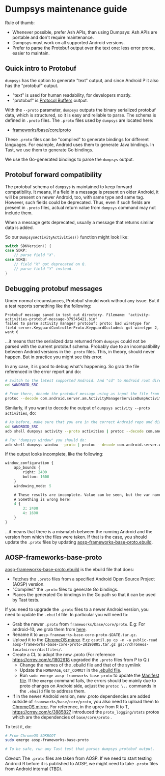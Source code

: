 # Dumpsys maintenance guide

Rule of thumb:

*   Whenever possible, prefer Ash APIs, than using Dumpsys: Ash APIs are
    portable and don't require maintenance.
*   Dumpsys must work on all supported Android versions.
*   Prefer to parse the Protobuf output over the text one: less error prone,
    easier to maintain.

## Quick intro to Protobuf

`dumpsys` has the option to generate "text" output, and since Android P it also
has the "protobuf" output.

*   "text" is used for human readability, for developers mostly.
*   "protobuf" is [Protocol Buffers][protocol-buffers] output.

With the `--proto` parameter, `dumpsys` outputs the binary serialized protobuf
data, which is structured, so it is easy and reliable to parse. The schema is
defined in `.proto` files. The `.proto` files used by `dumpsys` are located
here:

*   [frameworks/base/core/proto][frameworks-base]

[protocol-buffers]: https://developers.google.com/protocol-buffers/
[frameworks-base]: https://android.googlesource.com/platform/frameworks/base/+/refs/heads/android10-dev/core/proto/

These `.proto` files can be "compiled" to generate bindings for different
languages. For example, Android uses them to generate Java bindings. In Tast, we
use them to generate Go bindings.

We use the Go-generated bindings to parse the `dumpsys` output.

## Protobuf forward compatibility

The protobuf schema of `dumpsys` is maintained to keep forward compatibility. It
means, if a field in a message is present on older Android, it will be present
on newer Android, too, with same type and same tag. However, such fields could
be deprecated. Thus, even if such fields are present in `.proto` files, actual
return value from `dumpsys` command may not include them.

When a message gets deprecated, usually a message that returns similar data is
added.

So our `DumpsysActivityActivities()` function might look like:

```go
switch SDKVersion() {
case SDKP:
    // parse field "X".
case SDKQ:
    // field "X" got deprecated on Q.
    // parse field "Y" instead.
}
```

## Debugging protobuf messages

Under normal circumstances, Protobuf should work without any issue. But if a
test reports something like the following:

    Protobuf message saved in test out directory. Filename: "activity-activities-protobuf-message-379545421.bin"
    failed to parse activity manager protobuf: proto: bad wiretype for field server.KeyguardControllerProto.KeyguardOccluded: got wiretype 2, want 0

...it means that the serialized data returned from `dumpsys` could not be parsed
with the current protobuf schema. Probably due to an incompatibility between
Android versions in the `.proto` files. This, in theory, should never happen.
But in practice you might see this error.

In any case, it is good to debug what's happening. So grab the file referenced
in the error report and do:

```sh
# Switch to the latest supported Android. And "cd" to Android root directory.
cd $ANDROID_SRC

# From there, decode the protobuf message using as input the file from the error report.
protoc --decode com.android.server.am.ActivityManagerServiceDumpActivitiesProto frameworks/base/core/proto/android/server/activitymanagerservice.proto < protobuf-message-490183657.bin
```

Similarly, if you want to decode the output of `dumpsys activity --proto
activities`, do:

```sh
# As before, make sure that you are in the correct Android repo and directory:
cd $ANDROID_SRC
adb shell dumpsys activity --proto activities | protoc --decode com.android.server.am.ActivityManagerServiceDumpActivitiesProto frameworks/base/core/proto/android/server/activitymanagerservice.proto

# For "dumpsys window" you should do:
adb shell dumpsys window --proto | protoc --decode com.android.server.wm.WindowManagerServiceDumpProto frameworks/base/core/proto/android/server/windowmanagerservice.proto
```

If the output looks incomplete, like the following:

```proto
window_configuration {
    app_bounds {
        right: 2400
        bottom: 1600
    }
    windowing_mode: 5

    # These results are incomplete. Value can be seen, but the var name not.
    # Something is wrong here!
    4 {
        3: 2400
        4: 1600
    }
}
```

...it means that there is a mismatch between the running Android and the version
from which the files were taken. If that is the case, you should update the
`.proto` files by updating
[aosp-frameworks-base-proto.ebuild][aosp-frameworks-proto].

[aosp-frameworks-proto]: http://cs/chromeos_public/src/third_party/chromiumos-overlay/chromeos-base/aosp-frameworks-base-proto/

## AOSP-frameworks-base-proto

[aosp-frameworks-base-proto.ebuild][aosp-frameworks-proto] is the ebuild file
that does:

*   Fetches the `.proto` files from a specified Android Open Source Project
    (AOSP) version.
*   "Compiles" the `.proto` files to generate Go bindings.
*   Places the generated Go bindings in the Go path so that it can be used by
    Tast tests.

If you need to upgrade the `.proto` files to a newer Android version, you need
to update the `.ebuild` file. In particular you will need to:

*   Grab the newer `.proto` from `frameworks/base/core/proto`. E.g: For
    android-10, we grab them from [here][android10-dev-proto].
*   Rename it to `aosp-frameworks-base-core-proto-$DATE.tar.gz`.
*   Upload it to the [ChromeOS mirror][gsutil-doc]. E.g: `gsutil.py cp -n -a
    public-read aosp-frameworks-base-core-proto-20190805.tar.gz
    gs://chromeos-localmirror/distfiles/`.
*   Create a CL to adopt the new .proto (For reference
    https://crrev.com/c/1802618 upgraded the `.proto` files from P to Q.)
    *   Change the names of the .ebuild file and that of the symlink
    *   Update the `HOMEPAGE`, `GIT_COMMIT` in the [.ebuild file][aosp-frameworks-proto].
    *   Run `sudo emerge aosp-frameworks-base-proto` to update the [Manifest file][aosp-frameworks-proto].
        If the `emerge` command fails, the errors should be mainly due to proto
        changes on Android side, adjust the `protoc \..` commands in the `.ebuild`
        file to address them.
*   If in the newer Android version, new .proto dependencies are added outside of
    `frameworks/base/core/proto`, you also need to upload them to [ChromeOS mirror][gsutil-doc].
    For reference, in the uprev from R to T, https://crrev.com/c/3885827 introduced the
    `proto_logging/stats` protos which are the dependencies of `base/core/proto` .

To test it, do:

```sh
# From ChromeOS SDKROOT
sudo emerge aosp-frameworks-base-proto

# To be safe, run any Tast test that parses dumpsys protobuf output.
```

*Caveat*: The `.proto` files are taken from AOSP. If we need to start testing
Android R before it is published to AOSP, we might need to take `.proto` files
from Android internal (TBD).

[android10-dev-proto]: https://android.googlesource.com/platform/frameworks/base/+/refs/heads/android10-dev/core/proto/
[gsutil-doc]: https://chromium.googlesource.com/chromiumos/docs/+/main/archive_mirrors.md#updating-localmirror-localmirror_private-getting-files-onto-localmirror-command-line-interface
